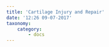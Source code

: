 ```yaml
---
title: 'Cartilage Injury and Repair'
date: '12:26 09-07-2017'
taxonomy:
    category:
        - docs
---
```


